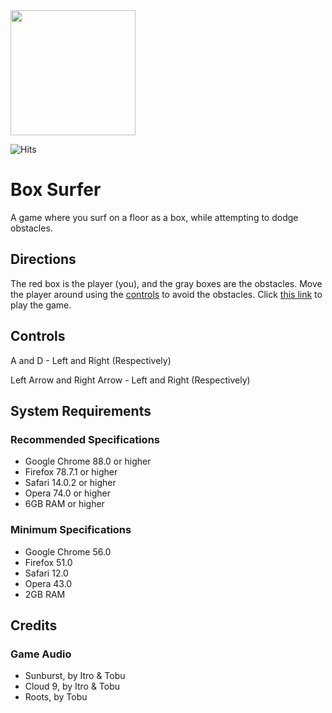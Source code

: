 <img src="https://i.ibb.co/0ywjmSq/boxsurf-logo-1.png" height="200" width="auto">

![Hits](https://hitcounter.pythonanywhere.com/count/tag.svg?url=https%3A%2F%2Fgithub.com%2Fwaitblock%2Fbox-surfer)

# Box Surfer

A game where you surf on a floor as a box, while attempting to dodge obstacles.

## Directions

The red box is the player (you), and the gray boxes are the obstacles. Move the player around using the [controls](https://github.com/waitblock/box-surfer#controls) to avoid the obstacles. Click [this link](https://waitblock.github.io/box-surfer/) to play the game.

## Controls

A and D - Left and Right (Respectively)

Left Arrow and Right Arrow - Left and Right (Respectively)

## System Requirements

### Recommended Specifications

- Google Chrome 88.0 or higher
- Firefox 78.7.1 or higher
- Safari 14.0.2 or higher
- Opera 74.0 or higher
- 6GB RAM or higher

### Minimum Specifications

- Google Chrome 56.0
- Firefox 51.0
- Safari 12.0
- Opera 43.0
- 2GB RAM

## Credits

### Game Audio

- Sunburst, by Itro & Tobu
- Cloud 9, by Itro & Tobu
- Roots, by Tobu

